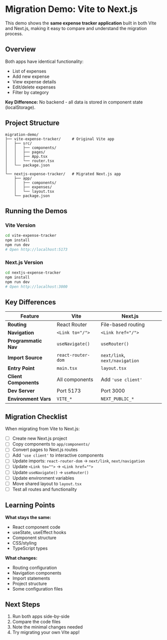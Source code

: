# Migration Demo: Vite to Next.js

This demo shows the **same expense tracker application** built in both Vite and Next.js, making it easy to compare and understand the migration process.

## Overview

Both apps have identical functionality:
- List of expenses
- Add new expense
- View expense details
- Edit/delete expenses
- Filter by category

**Key Difference:** No backend - all data is stored in component state (localStorage).

## Project Structure

```
migration-demo/
├── vite-expense-tracker/     # Original Vite app
│   ├── src/
│   │   ├── components/
│   │   ├── pages/
│   │   ├── App.tsx
│   │   └── router.tsx
│   └── package.json
│
└── nextjs-expense-tracker/   # Migrated Next.js app
    ├── app/
    │   ├── components/
    │   ├── expenses/
    │   └── layout.tsx
    └── package.json
```

## Running the Demos

### Vite Version
```bash
cd vite-expense-tracker
npm install
npm run dev
# Open http://localhost:5173
```

### Next.js Version
```bash
cd nextjs-expense-tracker
npm install
npm run dev
# Open http://localhost:3000
```

## Key Differences

| Feature | Vite | Next.js |
|---------|------|---------|
| **Routing** | React Router | File-based routing |
| **Navigation** | `<Link to="/">` | `<Link href="/">` |
| **Programmatic Nav** | `useNavigate()` | `useRouter()` |
| **Import Source** | `react-router-dom` | `next/link`, `next/navigation` |
| **Entry Point** | `main.tsx` | `layout.tsx` |
| **Client Components** | All components | Add `'use client'` |
| **Dev Server** | Port 5173 | Port 3000 |
| **Environment Vars** | `VITE_*` | `NEXT_PUBLIC_*` |

## Migration Checklist

When migrating from Vite to Next.js:

- [ ] Create new Next.js project
- [ ] Copy components to `app/components/`
- [ ] Convert pages to Next.js routes
- [ ] Add `'use client'` to interactive components
- [ ] Update imports: `react-router-dom` → `next/link`, `next/navigation`
- [ ] Update `<Link to="">` → `<Link href="">`
- [ ] Update `useNavigate()` → `useRouter()`
- [ ] Update environment variables
- [ ] Move shared layout to `layout.tsx`
- [ ] Test all routes and functionality

## Learning Points

**What stays the same:**
- React component code
- useState, useEffect hooks
- Component structure
- CSS/styling
- TypeScript types

**What changes:**
- Routing configuration
- Navigation components
- Import statements
- Project structure
- Some configuration files

## Next Steps

1. Run both apps side-by-side
2. Compare the code files
3. Note the minimal changes needed
4. Try migrating your own Vite app!
